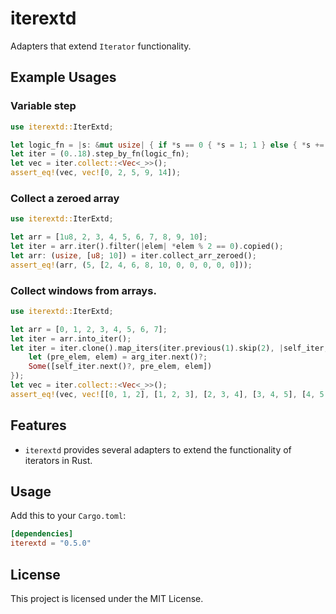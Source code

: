 # iterextd

Adapters that extend `Iterator` functionality.

## Example Usages

### Variable step

```rust
use iterextd::IterExtd;

let logic_fn = |s: &mut usize| { if *s == 0 { *s = 1; 1 } else { *s += 1; *s } };
let iter = (0..18).step_by_fn(logic_fn);
let vec = iter.collect::<Vec<_>>();
assert_eq!(vec, vec![0, 2, 5, 9, 14]);
```

### Collect a zeroed array

```rust
use iterextd::IterExtd;

let arr = [1u8, 2, 3, 4, 5, 6, 7, 8, 9, 10];
let iter = arr.iter().filter(|elem| *elem % 2 == 0).copied();
let arr: (usize, [u8; 10]) = iter.collect_arr_zeroed();
assert_eq!(arr, (5, [2, 4, 6, 8, 10, 0, 0, 0, 0, 0]));
```

### Collect windows from arrays.

```rust
use iterextd::IterExtd;

let arr = [0, 1, 2, 3, 4, 5, 6, 7];
let iter = arr.into_iter();
let iter = iter.clone().map_iters(iter.previous(1).skip(2), |self_iter, arg_iter| {
    let (pre_elem, elem) = arg_iter.next()?;
    Some([self_iter.next()?, pre_elem, elem])
});
let vec = iter.collect::<Vec<_>>();
assert_eq!(vec, vec![[0, 1, 2], [1, 2, 3], [2, 3, 4], [3, 4, 5], [4, 5, 6], [5 , 6, 7]]);
```

## Features

- `iterextd` provides several adapters to extend the functionality of iterators in Rust.

## Usage

Add this to your `Cargo.toml`:

```toml
[dependencies]
iterextd = "0.5.0"
```

## License

This project is licensed under the MIT License.
